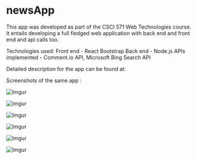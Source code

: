 # newsApp

This app was developed as part of the CSCI 571 Web Technologies course. It entails developing a full fledged web application with back end and front end and api calls too.

Technologies used:
Front end - React Bootstrap
Back end - Node.js
APIs implemented - Comment.io API, Microsoft Bing Search API

Detailed description for the app can be found at: 

Screenshots of the same app :

![Imgur](https://i.imgur.com/m2AlhGD.png)

![Imgur](https://i.imgur.com/7ouRObL.png)

![Imgur](https://i.imgur.com/gCxeNAW.png)

![Imgur](https://i.imgur.com/bVwmVoq.png)

![Imgur](https://i.imgur.com/UBSMDAN.png)

![Imgur](https://i.imgur.com/m2AlhGD.png)

